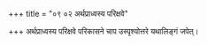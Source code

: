 +++
title = "०९ ०२ अर्थप्राध्वस्य परिक्षवे"

+++
अर्थप्राध्वस्य परिक्षवे परिकासने चाप उस्पृश्योत्तरे यथालिङ्गं जपेत्।
